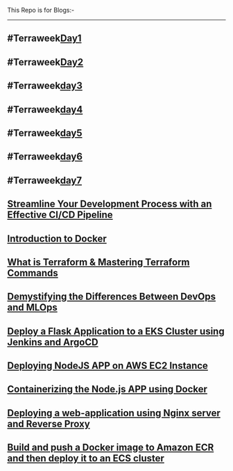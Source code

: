 This Repo is for  Blogs:-

----
#Terraweek[Day1](https://medium.com/@sushantkapare1717/day-1-introduction-to-terraform-and-terraform-basics-db6ce45fef16)
----
#Terraweek[Day2](https://medium.com/@sushantkapare1717/day-2-terraform-configuration-language-hcl-18b3b37a993f)
----
#Terraweek[day3](https://medium.com/@sushantkapare1717/day-3-terraweek-managing-resources-6a5558ff09fc)
----
#Terraweek[day4](https://medium.com/@sushantkapare1717/day-4-terraform-state-management-c6b3e0e4a448)
---
#Terraweek[day5](https://medium.com/@sushantkapare1717/day-5-terraweek-terraform-modules-e802f4c8e2a3)
---
#Terraweek[day6](https://medium.com/@sushantkapare1717/day06-terraweek-terraform-providers-1c70900d7d62)
---
#Terraweek[day7](https://medium.com/@sushantkapare1717/day-7-terraweek-advanced-topics-e8f5b74e19e1)
---
[Streamline Your Development Process with an Effective CI/CD Pipeline](https://medium.com/@sushantkapare1717/streamline-your-development-process-with-an-effective-ci-cd-pipeline-61d0582335f2)
---
[Introduction to Docker](https://medium.com/@sushantkapare1717/introduction-to-docker-e858e8933a83)
---
[What is Terraform & Mastering Terraform Commands](https://medium.com/@sushantkapare1717/what-is-terraform-mastering-terraform-commands-799e299d566e)
---
[Demystifying the Differences Between DevOps and MLOps](https://medium.com/@sushantkapare1717/demystifying-the-differences-between-devops-and-mlops-225f886f264e)
---
[Deploy a Flask Application to a EKS Cluster using Jenkins and ArgoCD](https://medium.com/@sushantkapare1717/deploy-a-flask-application-to-a-eks-cluster-using-jenkins-and-argocd-fa6386dbe916)
---
[Deploying NodeJS APP on AWS EC2 Instance](https://medium.com/@sushantkapare1717/deploying-nodejs-app-on-aws-ec2-instance-942e360e8430)
---
[Containerizing the Node.js APP using Docker](https://medium.com/@sushantkapare1717/containerizing-the-node-js-app-using-docker-ed0b3a29f8dd)
---
[Deploying a web-application using Nginx server and Reverse Proxy](https://medium.com/@sushantkapare1717/deploying-a-web-application-using-nginx-server-and-reverse-proxy-244f65ae9ff)
---
[Build and push a Docker image to Amazon ECR and then deploy it to an ECS cluster](https://medium.com/@sushantkapare1717/build-and-push-a-docker-image-to-amazon-ecr-and-then-deploy-it-to-an-ecs-cluster-6ad16f545c22)
---

